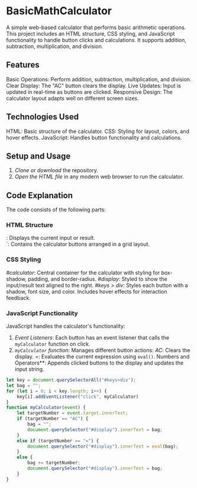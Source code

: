 # BasicMathCalculator

A simple web-based calculator that performs basic arithmetic operations. This project includes an HTML structure, CSS styling, and JavaScript functionality to handle button clicks and calculations. It supports addition, subtraction, multiplication, and division.
## Features
Basic Operations: Perform addition, subtraction, multiplication, and division.
Clear Display: The "AC" button clears the display.
Live Updates: Input is updated in real-time as buttons are clicked.
Responsive Design: The calculator layout adapts well on different screen sizes.

## Technologies Used
HTML: Basic structure of the calculator.
CSS: Styling for layout, colors, and hover effects.
JavaScript: Handles button functionality and calculations.
## Setup and Usage
1. *Clone or download* the repository.
2. *Open the HTML file* in any modern web browser to run the calculator.

## Code Explanation
The code consists of the following parts:

### HTML Structure
 <div id="display">: Displays the current input or result.
<div id="keys">`: Contains the calculator buttons arranged in a grid layout.

### CSS Styling
*#calculator*: Central container for the calculator with styling for box-shadow, padding, and border-radius.
*#display*: Styled to show the input/result text aligned to the right.
*#keys > div*: Styles each button with a shadow, font size, and color. Includes hover effects for interaction feedback.

### JavaScript Functionality
JavaScript handles the calculator's functionality:
1. *Event Listeners*: Each button has an event listener that calls the `myCalculator` function on click.
2. *`myCalculator` function*: Manages different button actions:
   *AC*: Clears the display.
   *=*: Evaluates the current expression using `eval()`.
   Numbers and Operators**: Appends clicked buttons to the display and updates the input string.

```javascript
let key = document.querySelectorAll("#keys>div");
let bag = "";
for (let i = 0; i < key.length; i++) {
    key[i].addEventListener("click", myCalculator)
}
function myCalculator(event) {
    let targetNumber = event.target.innerText;
    if (targetNumber == "AC") {
        bag = "";
        document.querySelector("#display").innerText = bag;
    }
    else if (targetNumber == "=") {
        document.querySelector("#display").innerText = eval(bag);
    }
    else {
        bag += targetNumber;
        document.querySelector("#display").innerText = bag;
    }
}

